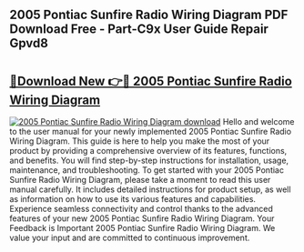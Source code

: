 ## 2005 Pontiac Sunfire Radio Wiring Diagram PDF Download Free - Part-C9x User Guide Repair Gpvd8

# <h2><a href="http://dfkq7vo.blite.top/?on=2005+Pontiac+Sunfire+Radio+Wiring+Diagram">🔗Download New 👉🔴 2005 Pontiac Sunfire Radio Wiring Diagram</a></h2>

[![2005 Pontiac Sunfire Radio Wiring Diagram download](https://i.imgur.com/lujVjoI.png)](http://dfkq7vo.blite.top/?on=2005+Pontiac+Sunfire+Radio+Wiring+Diagram)
Hello and welcome to the user manual for your newly implemented 2005 Pontiac Sunfire Radio Wiring Diagram. This guide is here to help you make the most of your product by providing a comprehensive overview of its features, functions, and benefits. You will find step-by-step instructions for installation, usage, maintenance, and troubleshooting. To get started with your 2005 Pontiac Sunfire Radio Wiring Diagram, please take a moment to read this user manual carefully. It includes detailed instructions for product setup, as well as information on how to use its various features and capabilities. Experience seamless connectivity and control thanks to the advanced features of your new 2005 Pontiac Sunfire Radio Wiring Diagram. Your Feedback is Important 2005 Pontiac Sunfire Radio Wiring Diagram. We value your input and are committed to continuous improvement.
